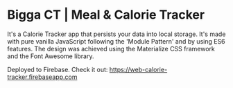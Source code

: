 # Bigga CT | Meal & Calorie Tracker

It's a Calorie Tracker app that persists your data into local storage. It's made with pure vanilla JavaScript following the 'Module Pattern' and by using ES6 features. The design was achieved using the Materialize CSS framework and the Font Awesome library.

Deployed to Firebase. Check it out: https://web-calorie-tracker.firebaseapp.com
